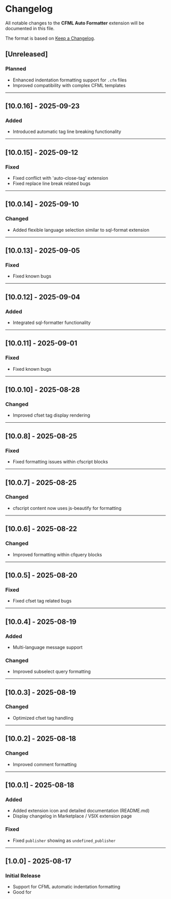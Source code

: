 # Changelog

All notable changes to the **CFML Auto Formatter** extension will be documented in this file.

The format is based on [Keep a Changelog](http://keepachangelog.com/).

## [Unreleased]

### Planned
- Enhanced indentation formatting support for `.cfm` files
- Improved compatibility with complex CFML templates

---

## [10.0.16] - 2025-09-23

### Added
- Introduced automatic tag line breaking functionality

---

## [10.0.15] - 2025-09-12

### Fixed
- Fixed conflict with 'auto-close-tag' extension
- Fixed replace line break related bugs

---

## [10.0.14] - 2025-09-10

### Changed
- Added flexible language selection similar to sql-format extension

---

## [10.0.13] - 2025-09-05

### Fixed
- Fixed known bugs

---

## [10.0.12] - 2025-09-04

### Added
- Integrated sql-formatter functionality

---

## [10.0.11] - 2025-09-01

### Fixed
- Fixed known bugs

---

## [10.0.10] - 2025-08-28

### Changed
- Improved cfset tag display rendering

---

## [10.0.8] - 2025-08-25

### Fixed
- Fixed formatting issues within cfscript blocks

---

## [10.0.7] - 2025-08-25

### Changed
- cfscript content now uses js-beautify for formatting

---

## [10.0.6] - 2025-08-22

### Changed
- Improved formatting within cfquery blocks

---

## [10.0.5] - 2025-08-20

### Fixed
- Fixed cfset tag related bugs

---

## [10.0.4] - 2025-08-19

### Added
- Multi-language message support

### Changed
- Improved subselect query formatting

---

## [10.0.3] - 2025-08-19

### Changed
- Optimized cfset tag handling

---

## [10.0.2] - 2025-08-18

### Changed
- Improved comment formatting

---

## [10.0.1] - 2025-08-18

### Added
- Added extension icon and detailed documentation (README.md)
- Display changelog in Marketplace / VSIX extension page

### Fixed
- Fixed `publisher` showing as `undefined_publisher`

---

## [1.0.0] - 2025-08-17

### Initial Release
- Support for CFML automatic indentation formatting
- Good for